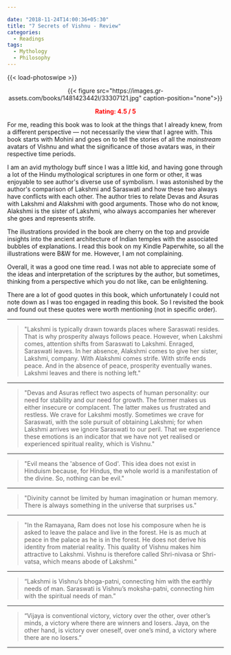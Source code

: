```yaml
---

date: "2018-11-24T14:00:36+05:30"
title: "7 Secrets of Vishnu - Review"
categories:
  - Readings
tags:
  - Mythology
  - Philosophy
---
```


{{< load-photoswipe >}}

<center>{{< figure src="https://images.gr-assets.com/books/1481423442l/33307121.jpg" caption-position="none">}}

<span style="color:red">**Rating: 4.5 / 5**</span>
</center>


For me, reading this book was to look at the things that I already knew, from a
different perspective — not necessarily the view that I agree with.
This book starts with Mohini and goes on to tell the stories of all the *mainstream*
avatars of Vishnu and what the significance of those avatars was, in their
respective time periods.

I am an avid mythology buff since I was a little kid, and having gone through a
lot of the Hindu mythological
scriptures in one form or other, it was enjoyable to see author's diverse
use of symbolism.
I was astonished by the author's comparison of Lakshmi and Saraswati and how
these two always have conflicts with each other. The author tries to relate Devas
and Asuras with Lakshmi and Alakshmi with good arguments. Those who do not know,
Alakshmi is the sister of
Lakshmi, who always accompanies her wherever she goes and represents strife.

The illustrations provided in the book are cherry on the top and
provide insights into the ancient architecture of Indian temples with the
associated bubbles of explanations. I read this book on my Kindle Paperwhite, so
all the illustrations were B&W for me. However, I am not complaining.

Overall, it was a good one time read. I was not able to appreciate
some of the ideas and interpretation of the scriptures by the author, but sometimes, thinking from a perspective
which you do not like, can be enlightening.

There are a lot of good quotes in this book, which unfortunately I could not
note down as I was too engaged in reading this book. So I revisited the book and
found out these quotes were worth mentioning (not in specific order).


<hr/>

> "Lakshmi is typically drawn towards places where Saraswati resides. That is
> why prosperity always follows peace. However, when Lakshmi comes, attention
> shifts from Saraswati to Lakshmi. Enraged, Saraswati leaves. In her absence,
> Alakshmi comes to give her sister, Lakshmi, company. With Alakshmi comes
> strife. With strife ends peace. And in the absence of peace, prosperity
> eventually wanes. Lakshmi leaves and there is nothing left."

<hr/>

> "Devas and Asuras reflect two aspects of human personality: our need for
> stability and our need for growth. The former makes us either insecure or
> complacent. The latter makes us frustrated and restless. We crave for Lakshmi
> mostly. Sometimes we crave for Saraswati, with the sole pursuit of obtaining
> Lakshmi; for when Lakshmi arrives we ignore Saraswati to our peril. That we
> experience these emotions is an indicator that we have not yet realised or
> experienced spiritual reality, which is Vishnu."

<hr/>

> "Evil means the 'absence of God'. This idea does not exist in Hinduism
> because, for Hindus, the whole world is a manifestation of the divine. So,
> nothing can be evil."

<hr/>

> "Divinity cannot be limited by human imagination or human memory. There is
> always something in the universe that surprises us."

<hr/>

> "In the Ramayana, Ram does not lose his composure when he is asked to leave
> the palace and live in the forest. He is as much at peace in the palace as he
> is in the forest. He does not derive his identity from material reality. This
> quality of Vishnu makes him attractive to Lakshmi. Vishnu is therefore called
> Shri-nivasa or Shri-vatsa, which means abode of Lakshmi."

<hr/>

> “Lakshmi is Vishnu’s bhoga-patni, connecting him with the earthly needs of
> man. Saraswati is Vishnu’s moksha-patni, connecting him with the spiritual
> needs of man.” 

<hr/>

> “Vijaya is conventional victory, victory over the other, over other’s minds, a
> victory where there are winners and losers. Jaya, on the other hand, is
> victory over oneself, over one’s mind, a victory where there are no losers.” 

<hr/>
